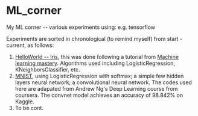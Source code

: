 # ML_corner
My ML corner -- various experiments using: e.g. tensorflow

Experiments are sorted in chronological (to remind myself) from start - current, as follows:
1. [HelloWorld -- Iris](https://github.com/affNVu/ML_corner/tree/master/HelloWorld_Iris), this was done following a tutorial from [Machine learning mastery](https://machinelearningmastery.com/hello-world-of-applied-machine-learning/). Algorithms used including LogisticRegression, KNeighborsClassifier, etc.
2. [MNIST](https://github.com/affNVu/ML_corner/tree/master/MNIST), using LogisticRegression with softmax; a simple few hidden layers neural network; a convolutional neural network. The codes used here are adapated from Andrew Ng's Deep Learning course from coursera. The convnet model achieves an accuracy of 98.842% on Kaggle.
3. To be cont.
